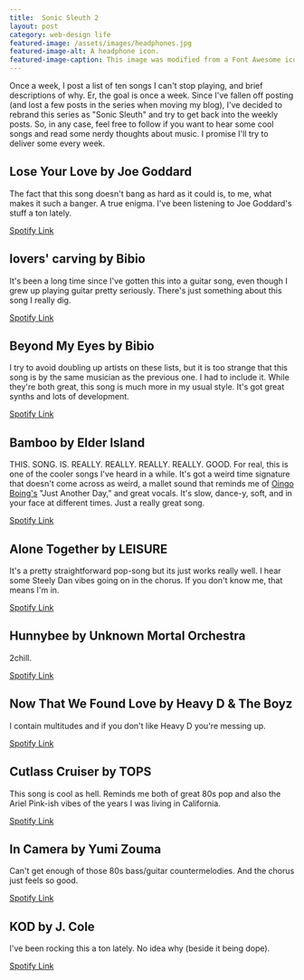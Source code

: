 ```yaml
---
title:  Sonic Sleuth 2
layout: post
category: web-design life
featured-image: /assets/images/headphones.jpg
featured-image-alt: A headphone icon.
featured-image-caption: This image was modified from a Font Awesome icon under the terms of <a href="https://fontawesome.com/license" target="_blank">their license</a>.
---
```


Once a week, I post a list of ten songs I can't stop playing, and brief descriptions of why. Er, the goal is once a week. Since I've fallen off posting (and lost a few posts in the series when moving my blog), I've decided to rebrand this series as "Sonic Sleuth" and try to get back into the weekly posts. So, in any case, feel free to follow if you want to hear some cool songs and read some nerdy thoughts about music. I promise I'll try to deliver some every week.

## Lose Your Love by Joe Goddard

The fact that this song doesn't bang as hard as it could is, to me, what makes it such a banger. A true enigma. I've been listening to Joe Goddard's stuff a ton lately.

[Spotify Link](https://open.spotify.com/track/2VKO3Jo5Zgi4lKkazhtJlI?si=VKl707LuTI-ncmoR5FR80w)

## lovers' carving by Bibio

It's been a long time since I've gotten this into a guitar song, even though I grew up playing guitar pretty seriously. There's just something about this song I really dig.

[Spotify Link](https://open.spotify.com/track/3JeT6Xcv6MlEHHylk8SKQ1?si=Ff6IjTr6Q1q1fzJLj3cONg)

## Beyond My Eyes by Bibio

I try to avoid doubling up artists on these lists, but it is too strange that this song is by the same musician as the previous one. I had to include it. While they're both great, this song is much more in my usual style. It's got great synths and lots of development.

[Spotify Link](https://open.spotify.com/track/2jAu8NfpemA0BMYRP0WGbx?si=lVzYEhgUQSaEIsRMEjPuGQ)

## Bamboo by Elder Island

THIS. SONG. IS. REALLY. REALLY. REALLY. REALLY. GOOD. For real, this is one of the cooler songs I've heard in a while. It's got a weird time signature that doesn't come across as weird, a mallet sound that reminds me of [Oingo Boing's](https://www.youtube.com/watch?v=8Y0lLwLxVX8) "Just Another Day," and great vocals. It's slow, dance-y, soft, and in your face at different times. Just a really great song.

[Spotify Link](https://open.spotify.com/track/2MzQd7zPsbN73mjr90AkL0?si=cpFV-mjSTyqVMVGq2XU5zA)

## Alone Together by LEISURE

It's a pretty straightforward pop-song but its just works really well. I hear some Steely Dan vibes going on in the chorus. If you don't know me, that means I'm in.

[Spotify Link](https://open.spotify.com/track/7Cmv3ut6lDHba6m1OxZXZe?si=yZDpVVYmSLS-NzX_3Q8Xpg)

## Hunnybee by Unknown Mortal Orchestra

2chill.

[Spotify Link](https://open.spotify.com/track/3DPFmwFtV5ElQaTniLOdgk?si=dSpKebocSEyjNXuaq57HfQ)

## Now That We Found Love by Heavy D & The Boyz

I contain multitudes and if you don't like Heavy D you're messing up.

[Spotify Link](https://open.spotify.com/track/1KONmY3enP3r3nIPQidWAy?si=uLSf35wVRL6gvp_4pkWpUg)

## Cutlass Cruiser by TOPS

This song is cool as hell. Reminds me both of great 80s pop and also the Ariel Pink-ish vibes of the years I was living in California.

[Spotify Link](https://open.spotify.com/track/6rnMwp1TDEw8wwbX7S9Ot9?si=p-NITGQjS0CzNeZvXtqlaw)

## In Camera by Yumi Zouma

Can't get enough of those 80s bass/guitar countermelodies. And the chorus just feels so good.

[Spotify Link](https://open.spotify.com/track/4vcyK8QHE6WsqiSnaBOtOS?si=3wVasjDzSEq-kSdLHEj_Rg)


## KOD by J. Cole

I've been rocking this a ton lately. No idea why (beside it being dope).

[Spotify Link](https://open.spotify.com/track/7yotKA30dwTKNEGomV9ZsI?si=b262bvE-THK0afwSdFbI2w)
